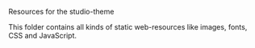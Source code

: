 Resources for the studio-theme

This folder contains all kinds of static web-resources like images, fonts, CSS and JavaScript.
